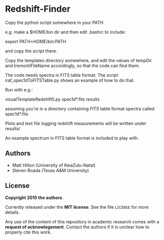 # Redshift-Finder
Copy the python script somewhere in your PATH

e.g. make a $HOME/bin dir and then edit .bashrc to include:

export PATH=$HOME/bin:$PATH

and copy the script there.

Copy the templates directory somewhere, and edit the values of tempDir and 
tremontiFileName accordingly, so that the code can find them.


The code needs spectra in FITS table format. The script iraf_spec1dToFITSTable.py 
shows an example of how to do that.

Run with e.g.:

visualTemplateRedshift5.py spec1d*.fits results

assuming you're in a directory containing FITS table format spectra called 
spec1d*.fits

Plots and text file logging redshift measurements will be written under results/

An example spectrum in FITS table format is included to play with.

## Authors
- Matt Hilton (University of KwaZulu-Natal)
- Steven Boada (Texas A&M University)

## License
**Copyright 2015 the authors**.

Currently released under the **MIT license**.
See the file `LICENSE` for more details.

Any use of the content of this repository in academic research comes with a **request of acknowlegement**.
Contact the authors if it is unclear how to properly cite this work.

